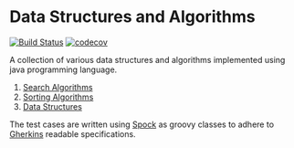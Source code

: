 # Data Structures and Algorithms

[![Build Status](https://travis-ci.com/dsaninja/dsa.svg?branch=master)](https://travis-ci.com/dsaninja/dsa)
[![codecov](https://codecov.io/gh/dsaninja/dsa/branch/master/graph/badge.svg?token=GHRU1XGFJZ)](https://codecov.io/gh/dsaninja/dsa)

A collection of various data structures and algorithms implemented using java programming language.

1. [Search Algorithms](./src/main/java/com/dsaninja/algos/search/README.md)
2. [Sorting Algorithms](./src/main/java/com/dsaninja/algos/sort/README.md)
3. [Data Structures](./src/main/java/com/dsaninja/ds/README.md)

The test cases are written using [Spock](https://spockframework.org/) as groovy classes to adhere to [Gherkins](https://specflow.org/gherkin/gherkin-conventions-for-readable-specifications/) readable specifications.